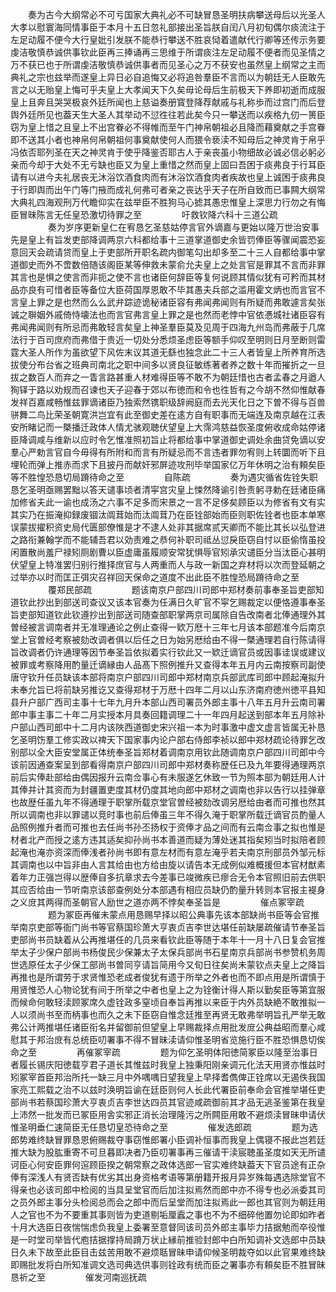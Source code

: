 <!-- { "loadSidebar": true } -->
　　奏为古今大纲常必不可亏国家大典礼必不可缺冒恳圣明扶病攀送母后以光圣人大孝以慰寰海同情事臣于本月十五日忽礼部接出圣旨朕自闰八月初旬偶尔痰流注于左足动履不便今大行皇妣引发朕不能恭行攀送不胜哀恸着遣献代行卿等还传示务要虔洁敬慎恭诚供事钦此臣再三捧诵再三思维于所谓痰注左足动履不便者而见圣情之万不获已也于所谓虔洁敬慎恭诚供事者而见圣心之万不获安也虽然皇上纲常之主而典礼之宗也兹举而遂皇上异日必自追悔又必将追咎羣臣不言而以为朝廷无人臣敢先言之以无贻皇上悔可乎夫皇上大孝闻天下久矣毋论母后生前极天下养即初逝而成服皇上且奔且哭哭极哀外廷所闻也上慈谥奏册寳登降荐献戚与礼称歩而过宫门而后登舆外廷所见也葢天生大圣人其举动不愆徃往若此矣今只一攀送而以疾格九仞一篑臣窃为皇上惜之且皇上不出宫眷必不得帷而至午门神帛朝祖必且降而藉奠献之手宫眷即不送其小者也神帛何帛朝祖何事奠献使何人而猥令亵渎不知母后之神灵肯于帛乎冯依否耶列圣在天之神灵肯于使乎降鉴否耶古人于亲丧虽小物细故必诚必信必躬必亲而今却于大处不无亏缺也臣又为皇上重惜之然而皇上固曰吾困于痰弗良于行耳臣请有以进今夫礼居丧无沐浴饮酒食肉而有沐浴饮酒食肉者疾故也皇上诚困于痰弗良于行即舆而出午门等门掖而成礼何弗可者亲之丧达乎天子在所自致而已事闗大纲常大典礼四海观刑万代瞻仰实在兹举臣不胜狗马心摅其愚忠惟皇上深思力行勿之有悔臣冒昧陈言无任皇恐激切待罪之至
　　
　　吁救钦降六科十三道公疏
　　
　　奏为岁序更新皇仁在宥恳乞圣慈姑停言官外谪嘉与更始以隆万世治安事先是皇上有旨发吏部降调两京六科都给事十三道掌道御史余皆罚俸臣等骤闻震恐妄意回天会疏请贷而皇上于吏部所开职名疏内御笔勾出却多至二十三人自都给事中掌道御史而外不啻数倍随该阁臣某等伸救未蒙俞允夫皇上之处言官是罪其不言而非罪其言也是惧之使言而非扼之使不言也诸臣何辞臣等复何说顾其情似犹有可矜而其材品亦良有可惜者臣等备位大臣荷国厚恩敢不毕其愚夫兵部之滥用霍文炳也而言官不言皇上罪之是也然而么么武弁踪迹诡秘诸臣容有弗闻弗闻则有所疑而弗敢遽言矣张诚之聨姻外戚倚恃壊法也而言官弗言皇上罪之是也然而老悖中官依慿城社诸臣容有弗闻弗闻则有所忌而弗敢轻言矣皇上神圣羣臣莫及见周于四海九州岛而弗蔽于几席法行于百司庶府而弗借于贵近一切处分悉烦圣虑臣等额手仰叹至明则日月至断则雷霆大圣人所作为虽欲望下风佐末议其道无繇也独念此二十三人者皆皇上所养育所选拔使分布台省之班典司南北之职中间多以贤良征敏练著者养之数十年而摧折之一旦拔之数百人而弃之一眚言路甚重人材难得臣等不敢不为朝廷惜也古者孟春之月遒人狥铎于路以劝规而召谏也天子迎春于郊以布徳而和令也徃哲有之今胡不然仰惟献春发祥百嘉咸畅惟兹罪谪诸臣乃独索然镌职级辞阙庭而去光天化日之下曽不得与百兽骈舞二鸟比荣圣朝寛洪岂宜有此至御史差在逺方自有职事而无端连及南京越在江表安所睹记而一槩播迁政体人情尤骇观聴伏望皇上大霈鸿慈益恢圣度俯收成命姑停诸臣降调咸与维新以应时令乞惟准照初旨止将都给事中掌道御史调处余曲贷免谪以安羣心严勅言官自今毋得有所附和而言有所疑忌而不言违者罪勿宥则上转圜而听下且埋轮而弹上推赤而求下且披丹而献奸邪屏迹攻刑毕举国家亿万年休明之治有頼矣臣等不胜惶恐恳切局蹐待命之至
　　
　　自陈疏
　　
　　奏为遇灾循省佐铨失职恳乞圣明亟赐罢黜以答天谴事顷者清寜宫灾皇上悚然降谕引咎责躬寻勅在廷诸臣痛加修省夫此一谕也成汤之六事不足多而宋景之一言不足侈矣顾臣以为修省有文有实其实乃在振淹抑録废锢汰阘茸始而汰阘茸乃在臣铨部始而臣则职佐铨者也臣本单寒误蒙拔擢积资史局代匮部僚惟是才不逮人处非其据席贰天卿而不能比其长以弘登进之路衔兼翰学而不能辅吾君以効责难之恭何补职司祗丛愆戾臣窃自忖以臣偷惰虽投闲置散尚羞尸禄矧厕剧曹以臣虚庸虽履顺安常犹惧辱官矧承灾谴臣分当汰臣心甚明伏望皇上特准罢归别行推择庶官与人两重而人与政一新国之弃材将以次而登延朝之过举亦以时而匡正弭灾召祥回天保命之道度不出此臣不胜惶恐局蹐待命之至
　　
　　覆郑民部疏
　　
　　题该南京户部四川司郎中郑材奏前事奉圣旨吏部知道钦此抄出到部送司查议又该本官奏为任满日久旷官不寜乞赐裁定以便恪遵事奉圣旨吏部知道钦此钦遵抄出到部送司随查部职掌两京司属除自告改南者北俸通理外其曽经被言调南者并无准理通论之例止查得一欵万厯十三年七月该本部题准今后南京堂上官曽经考察被劾改调者俱以后任之日为始另厯给由不得一槩通理若自行陈请得旨改调者仍许通理等因节奉圣旨依拟着实行钦此又一欵迁谪官员或因事诖误或建议被罪或考察降用酌量迁谪縁由人品髙下照例推升又查得本年五月内云南按察司副使唐守钦升任员缺该本部将南京户部四川司郎中郑材南京兵部武库司郎中顾起淹拟升未奉允旨已将前缺另推讫又查得郑材于万厯十四年二月以山东济南府徳州徳平县知县升户部广西司主事十七年九月升本部山西司署员外郎主事十八年五月升云南司署郎中事主事二十年二月实授本月具奏回籍调理二十一年四月起送到部本年五月除补户部山西司郎中十二月内该陜西道御史宋兴祖一本为时事激中虚文虚言皆属无补恳乞圣明饬羣工修实政以禆天下国家事内论户部右侍郎李祯以郎中郑材疏论待罪乞改别部以全大臣安堂属正体统奉圣旨郑材着调南京用钦此随调南京户部四川司郎中今该前因通查案呈到部看得南京户部四川司郎中郑材奏称歴任已及九年要得通理两京前后实俸赴部给由偶因报升云南佥事心有未服遂乞休致一节为照本部为朝廷用人计其俸并计其资而为封疆置吏度其材仍度其地向郎中郑材之调南也非以告行以挂弹章也故歴任虽九年不得通理于职掌所载京堂官曽经被劾改调另厯给由者而可推也然其所以调南也非以罪谴以竞时事也前后俸虽三年不得久淹于职掌所载迁谪官员酌量人品照例推升者而可推也去任尚书孙丕扬权于资俸才品之间而有云南佥事之拟也惟是材者北产而授之逺方违其适矣抑孙尚书本善道而疑为薄处迷其指矣矧当时拟陪者顾起淹也淹亦资深而俸浅者孙尚书即有意左材而有意左淹乎若夫南京刑部员外邹元标其调南也以中旨非由人言其给由也方给由旋以请告本无成例似难概援但本官材猷素着年力正强岂得以歴俸自多抗章求去今差事已竣微疾已瘳合无令本官照旧前去供职其应否给由一节听南京该部查例处分本部遇有相应员缺仍酌量升转则本官报主褆身之义庻其两得而圣朝官人励世之道亦两不悖矣奉圣旨是
　　
　　催点冢宰疏
　　
　　题为冢臣再催未蒙点用恳赐早择以昭公典事先该本部缺尚书臣等会官推举南京吏部等衙门尚书等官蔡国珍萧大亨衷贞吉李世达堪任前缺屡疏催请节奉圣旨吏部尚书员缺着从公再推堪任的几员来看钦此臣等随于本年十一月十八日复会官推举太子少保户部尚书杨俊民少保兼太子太保兵部尚书石星南京兵部尚书参赞机务周世选原任太子少保工部尚书曽同亨请旨简用今又旬日往矣尚未蒙钦点夫皇上之降旨再推也是所谓劳于求贤惟恐老成者俊犹有遗于所举之外者也而不即点用是所谓慎于用贤惟恐人心物论犹有间于所举之中者也皇上之为铨衡计得人斯以勤矣臣等第宜服而候命何敢轻渎顾冢席久虚铨政多窒顷自奉旨再推以来臣于内外员缺絶不敢推拟一人以须尚书至而柄事也而久之未下臣窃自惟念廷推至再贤无敢弗举明旨孔严举无敢弗公计两推堪任诸臣衔名并留御前但望皇上早赐裁择点用批发庻公典益昭而羣心咸慰其于邦治庻有总统臣叨署事不得不冒昧渎请仰惟圣明省览施行臣不胜恐惧恳切俟命之至
　　
　　再催冢宰疏
　　
　　题为仰乞圣明体阳徳简冢臣以隆至治事日者履长锡庆阳徳载亨君子道长其惟兹时我皇上独秉阳刚亲调元化法天用贤亦惟兹时矧冢宰首臣邦治所托一缺三月中外喁喁日望我皇上早择耆儁俾正铨席以无遏佚我国家亮工熙载之治不以兹时涣明旨谕在廷臣则何人长此代署臣前奉命会官推举堪任吏部尚书若蔡国珍萧大亨衷贞吉李世达四员其官迹咸疏御前其才品无逃圣鉴第在我皇上沛然一批发而已冢臣用舎实邪正消长治理隆污之所闗臣用敢不避烦渎冒昧申请伏惟圣明垂仁速简臣无任恳切皇恐待命之至
　　
　　催发选郎疏
　　
　　题为选郎势难终缺冒罪恳恩俯赐裁夺事窃惟郎署小臣调补恒事而我皇上偶寝不报此岂若廷推大缺为股肱重寄不可旦暮即决者乃臣叨署事再三催请干渎宸聴虽圣度如天无所谴诃臣心何安臣罪何逭顾臣揆之朝常察之政体选郎一官实难终缺葢天下官员途有正杂俸有深浅人有贤否缺有优劣其出身资格考语等第册籍开报月异岁殊每遇选除堂官不得亲也必该司郎中检阅的当具呈堂官而后加注拟焉然而郎中亦不得专也必派委其司之员外郎主事分头检阅总而会之郎中而后呈堂而加注拟焉此一郎也其官则为朝廷用人之官也不为不要重其事则皆为吏道剔垢厘蠧之事也不为不细碎他置勿论即如昨者十月大选臣日夜惴惴虑负我皇上委署至意督同该司员外郎主事毕力拮据勉而卒役惟是一时堂司举皆代庖拮据撑持局蹐万状止縁前推验封郎中白所知调补文选郎中员缺日久未下故至此臣目击兹苦用敢不避烦聒冒昧申请仰候圣明裁夺如以此官果难终缺即赐批发将白所知准调文选司典选供事则铨政有统而臣之署事亦有頼矣臣不胜冒昧恳祈之至
　　
　　催发河南巡抚疏
　　
